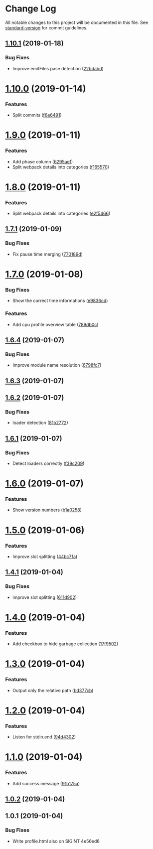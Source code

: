 # Change Log

All notable changes to this project will be documented in this file. See [standard-version](https://github.com/conventional-changelog/standard-version) for commit guidelines.

<a name="1.10.1"></a>
## [1.10.1](https://github.com/jantimon/cpuprofile-webpack-plugin/compare/v1.10.0...v1.10.1) (2019-01-18)


### Bug Fixes

* Improve emitFiles pase detection ([22bdabd](https://github.com/jantimon/cpuprofile-webpack-plugin/commit/22bdabd))



<a name="1.10.0"></a>
# [1.10.0](https://github.com/jantimon/cpuprofile-webpack-plugin/compare/v1.9.0...v1.10.0) (2019-01-14)


### Features

* Split commits ([f6e6491](https://github.com/jantimon/cpuprofile-webpack-plugin/commit/f6e6491))



<a name="1.9.0"></a>
# [1.9.0](https://github.com/jantimon/cpuprofile-webpack-plugin/compare/v1.7.1...v1.9.0) (2019-01-11)


### Features

* Add phase column ([6295ae1](https://github.com/jantimon/cpuprofile-webpack-plugin/commit/6295ae1))
* Split webpack details into categories ([f165570](https://github.com/jantimon/cpuprofile-webpack-plugin/commit/f165570))



<a name="1.8.0"></a>
# [1.8.0](https://github.com/jantimon/cpuprofile-webpack-plugin/compare/v1.7.1...v1.8.0) (2019-01-11)


### Features

* Split webpack details into categories ([e2f5466](https://github.com/jantimon/cpuprofile-webpack-plugin/commit/e2f5466))



<a name="1.7.1"></a>
## [1.7.1](https://github.com/jantimon/cpuprofile-webpack-plugin/compare/v1.7.0...v1.7.1) (2019-01-09)


### Bug Fixes

* Fix pause time merging ([770189d](https://github.com/jantimon/cpuprofile-webpack-plugin/commit/770189d))



<a name="1.7.0"></a>
# [1.7.0](https://github.com/jantimon/cpuprofile-webpack-plugin/compare/v1.6.4...v1.7.0) (2019-01-08)


### Bug Fixes

* Show the correct time informations ([e9836cd](https://github.com/jantimon/cpuprofile-webpack-plugin/commit/e9836cd))


### Features

* Add cpu profile overview table ([789db0c](https://github.com/jantimon/cpuprofile-webpack-plugin/commit/789db0c))



<a name="1.6.4"></a>
## [1.6.4](https://github.com/jantimon/cpuprofile-webpack-plugin/compare/v1.6.3...v1.6.4) (2019-01-07)


### Bug Fixes

* Improve module name resolution ([6798fc7](https://github.com/jantimon/cpuprofile-webpack-plugin/commit/6798fc7))



<a name="1.6.3"></a>
## [1.6.3](https://github.com/jantimon/cpuprofile-webpack-plugin/compare/v1.6.2...v1.6.3) (2019-01-07)



<a name="1.6.2"></a>
## [1.6.2](https://github.com/jantimon/cpuprofile-webpack-plugin/compare/v1.6.1...v1.6.2) (2019-01-07)


### Bug Fixes

* loader detection ([81b2772](https://github.com/jantimon/cpuprofile-webpack-plugin/commit/81b2772))



<a name="1.6.1"></a>
## [1.6.1](https://github.com/jantimon/cpuprofile-webpack-plugin/compare/v1.6.0...v1.6.1) (2019-01-07)


### Bug Fixes

* Detect loaders correctly ([f39c209](https://github.com/jantimon/cpuprofile-webpack-plugin/commit/f39c209))



<a name="1.6.0"></a>
# [1.6.0](https://github.com/jantimon/cpuprofile-webpack-plugin/compare/v1.5.0...v1.6.0) (2019-01-07)


### Features

* Show version numbers ([b1a0258](https://github.com/jantimon/cpuprofile-webpack-plugin/commit/b1a0258))



<a name="1.5.0"></a>
# [1.5.0](https://github.com/jantimon/cpuprofile-webpack-plugin/compare/v1.4.1...v1.5.0) (2019-01-06)


### Features

* Improve slot splitting ([44bc71a](https://github.com/jantimon/cpuprofile-webpack-plugin/commit/44bc71a))



<a name="1.4.1"></a>
## [1.4.1](https://github.com/jantimon/cpuprofile-webpack-plugin/compare/v1.4.0...v1.4.1) (2019-01-04)


### Bug Fixes

* improve slot splitting ([611d902](https://github.com/jantimon/cpuprofile-webpack-plugin/commit/611d902))



<a name="1.4.0"></a>
# [1.4.0](https://github.com/jantimon/cpuprofile-webpack-plugin/compare/v1.3.0...v1.4.0) (2019-01-04)


### Features

* Add checkbox to hide garbage collection ([17f9502](https://github.com/jantimon/cpuprofile-webpack-plugin/commit/17f9502))



<a name="1.3.0"></a>
# [1.3.0](https://github.com/jantimon/cpuprofile-webpack-plugin/compare/v1.2.0...v1.3.0) (2019-01-04)


### Features

* Output only the relative path ([bd377cb](https://github.com/jantimon/cpuprofile-webpack-plugin/commit/bd377cb))



<a name="1.2.0"></a>
# [1.2.0](https://github.com/jantimon/cpuprofile-webpack-plugin/compare/v1.1.0...v1.2.0) (2019-01-04)


### Features

* Listen for stdin.end ([94d4302](https://github.com/jantimon/cpuprofile-webpack-plugin/commit/94d4302))



<a name="1.1.0"></a>
# [1.1.0](https://github.com/jantimon/cpuprofile-webpack-plugin/compare/v1.0.2...v1.1.0) (2019-01-04)


### Features

* Add success message ([91b175a](https://github.com/jantimon/cpuprofile-webpack-plugin/commit/91b175a))



<a name="1.0.2"></a>
## [1.0.2](/compare/v1.0.1...v1.0.2) (2019-01-04)



<a name="1.0.1"></a>
## 1.0.1 (2019-01-04)


### Bug Fixes

* Write profile.html also on SIGINT 4e56ed6
